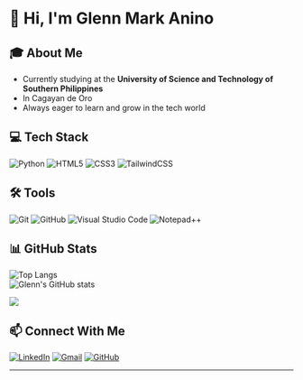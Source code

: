 # 👋 Hi, I'm Glenn Mark Anino

## 🎓 About Me
- Currently studying at the **University of Science and Technology of Southern Philippines**
- In Cagayan de Oro
- Always eager to learn and grow in the tech world

## 💻 Tech Stack
![Python](https://img.shields.io/badge/python-3670A0?style=for-the-badge&logo=python&logoColor=ffdd54)
![HTML5](https://img.shields.io/badge/html5-%23E34F26.svg?style=for-the-badge&logo=html5&logoColor=white)
![CSS3](https://img.shields.io/badge/css3-%231572B6.svg?style=for-the-badge&logo=css3&logoColor=white)
![TailwindCSS](https://img.shields.io/badge/tailwindcss-%2338B2AC.svg?style=for-the-badge&logo=tailwind-css&logoColor=white)

## 🛠️ Tools
![Git](https://img.shields.io/badge/git-%23F05033.svg?style=for-the-badge&logo=git&logoColor=white)
![GitHub](https://img.shields.io/badge/github-%23121011.svg?style=for-the-badge&logo=github&logoColor=white)
![Visual Studio Code](https://img.shields.io/badge/Visual%20Studio%20Code-0078d7.svg?style=for-the-badge&logo=visual-studio-code&logoColor=white)
![Notepad++](https://img.shields.io/badge/Notepad++-90E59A.svg?style=for-the-badge&logo=notepad%2B%2B&logoColor=black)

## 📊 GitHub Stats
![Top Langs](https://github-readme-stats.vercel.app/api/top-langs/?username=Gshadow2005&theme=tokyonight)  
![Glenn's GitHub stats](https://github-readme-stats.vercel.app/api?username=Gshadow2005&show_icons=true&theme=tokyonight)

![](https://count.getloli.com/get/@Gshadow2005?theme=rule34)

## 📫 Connect With Me
[![LinkedIn](https://img.shields.io/badge/linkedin-%230077B5.svg?style=for-the-badge&logo=linkedin&logoColor=white)](https://www.linkedin.com/in/glenn-anino-a73b10349)
[![Gmail](https://img.shields.io/badge/Gmail-D14836?style=for-the-badge&logo=gmail&logoColor=white)](aninoglenn@gmail.com)
[![GitHub](https://img.shields.io/badge/github-%23121011.svg?style=for-the-badge&logo=github&logoColor=white)](https://github.com/Gshadow2005)

---

